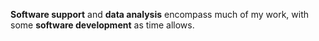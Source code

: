**Software support** and **data analysis** encompass much of my work, with some **software development** as time allows.
